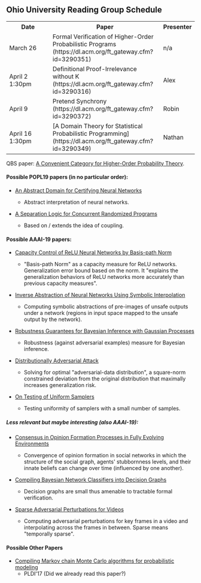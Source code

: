 ## Ohio University Reading Group Schedule

<table>
  <tr>
    <th width="100"> Date </th>
    <th> Paper </th>
    <th> Presenter </th>
  </tr>
  <tr>
    <td> March 26 </td>
    <td> Formal Verification of Higher-Order Probabilistic Programs (https://dl.acm.org/ft_gateway.cfm?id=3290351) </td>
    <td> n/a </td>
  </tr>
  <tr>
    <td> April 2 1:30pm </td>
    <td> Definitional Proof-Irrelevance without K (https://dl.acm.org/ft_gateway.cfm?id=3290316) </td>
    <td> Alex </td>
  </tr>
  <tr>
    <td> April 9 </td>
    <td> Pretend Synchrony (https://dl.acm.org/ft_gateway.cfm?id=3290372) </td>
    <td> Robin </td>
  </tr>
  <tr>
    <td> April 16 1:30pm </td>
    <td> [A Domain Theory for Statistical Probabilistic Programming](https://dl.acm.org/ft_gateway.cfm?id=3290349) </td>
    <td> Nathan </td>
  </tr>
</table>

QBS paper: [A Convenient Category for Higher-Order Probability Theory](https://arxiv.org/pdf/1701.02547.pdf).

#### Possible POPL19 papers (in no particular order):

* [An Abstract Domain for Certifying Neural Networks](https://dl.acm.org/ft_gateway.cfm?id=3290354)
    * Abstract interpretation of neural networks.

* [A Separation Logic for Concurrent Randomized Programs](https://dl.acm.org/ft_gateway.cfm?id=3290377)
    * Based on / extends the idea of coupling.


#### Possible AAAI-19 papers:

* [Capacity Control of ReLU Neural Networks by Basis-path Norm](https://www.aaai.org/Papers/AAAI/2019/AAAI-ZhengS.1575.pdf)
    * "Basis-path Norm" as a capacity measure for ReLU networks. Generalization error bound based on the norm. It "explains the generalization behaviors of ReLU networks more accurately than previous capacity measures".

* [Inverse Abstraction of Neural Networks Using Symbolic Interpolation](https://www.aaai.org/Papers/AAAI/2019/AAAI-DathathriS.3732.pdf)
    * Computing symbolic abstractions of pre-images of unsafe outputs under a network (regions in input space mapped to the unsafe output by the network).

* [Robustness Guarantees for Bayesian Inference with Gaussian Processes](https://www.aaai.org/Papers/AAAI/2019/AAAI-CardelliL.5988.pdf)
    * Robustness (against adversarial examples) measure for Bayesian inference. 

* [Distributionally Adversarial Attack](https://www.aaai.org/Papers/AAAI/2019/AAAI-ZhengTianhang.602.pdf)
    * Solving for optimal "adversarial-data distribution", a square-norm constrained deviation from the original distribution that maximally increases generalization risk. 

* [On Testing of Uniform Samplers](https://www.aaai.org/Papers/AAAI/2019/AAAI-ChakrabortySourav.652.pdf)
    * Testing uniformity of samplers with a small number of samples.


##### Less relevant but maybe interesting (also AAAI-19):

* [Consensus in Opinion Formation Processes in Fully Evolving Environments](https://www.aaai.org/Papers/AAAI/2019/AAAI-AulettaV.6390.pdf)
    * Convergence of opinion formation in social networks in which the structure of the social graph, agents' stubbornness levels, and their innate beliefs can change over time (influenced by one another).

* [Compiling Bayesian Network Classifiers into Decision Graphs](https://www.aaai.org/Papers/AAAI/2019/AAAI-ShihA.4035.pdf)
    * Decision graphs are small thus amenable to tractable formal verification.

* [Sparse Adversarial Perturbations for Videos](https://www.aaai.org/Papers/AAAI/2019/AAAI-WeiX.2649.pdf)
    * Computing adversarial perturbations for key frames in a video and interpolating across the frames in between. Sparse means "temporally sparse".
    
#### Possible Other Papers

* [Compiling Markov chain Monte Carlo algorithms for probabilistic modeling](http://www.cs.cornell.edu/~jgm/papers/pldi17.pdf)
    * PLDI'17 (Did we already read this paper?)
